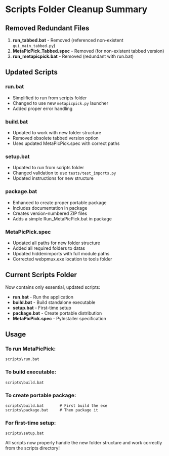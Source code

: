 # Scripts Folder Cleanup Summary

## Removed Redundant Files

1. **run_tabbed.bat** - Removed (referenced non-existent `gui_main_tabbed.py`)
2. **MetaPicPick_Tabbed.spec** - Removed (for non-existent tabbed version)
3. **run_metapicpick.bat** - Removed (redundant with run.bat)

## Updated Scripts

### run.bat
- Simplified to run from scripts folder
- Changed to use new `metapicpick.py` launcher
- Added proper error handling

### build.bat
- Updated to work with new folder structure
- Removed obsolete tabbed version option
- Uses updated MetaPicPick.spec with correct paths

### setup.bat
- Updated to run from scripts folder
- Changed validation to use `tests/test_imports.py`
- Updated instructions for new structure

### package.bat
- Enhanced to create proper portable package
- Includes documentation in package
- Creates version-numbered ZIP files
- Adds a simple Run_MetaPicPick.bat in package

### MetaPicPick.spec
- Updated all paths for new folder structure
- Added all required folders to datas
- Updated hiddenimports with full module paths
- Corrected webpmux.exe location to tools folder

## Current Scripts Folder

Now contains only essential, updated scripts:
- **run.bat** - Run the application
- **build.bat** - Build standalone executable
- **setup.bat** - First-time setup
- **package.bat** - Create portable distribution
- **MetaPicPick.spec** - PyInstaller specification

## Usage

### To run MetaPicPick:
```batch
scripts\run.bat
```

### To build executable:
```batch
scripts\build.bat
```

### To create portable package:
```batch
scripts\build.bat       # First build the exe
scripts\package.bat     # Then package it
```

### For first-time setup:
```batch
scripts\setup.bat
```

All scripts now properly handle the new folder structure and work correctly from the scripts directory!

